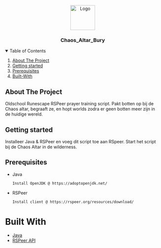 <!-- PROJECT LOGO -->
<br />
<p align="center">
  <a href="https://github.com/MarcoGDev/Invul_zin/">
    <img src="images/pencil.png" alt="Logo" width="80" height="80">
  </a>

  <h3 align="center">Chaos_Altar_Bury</h3>


<!-- TABLE OF CONTENTS -->
<details open="open">
  <summary>Table of Contents</summary>
  <ol>
    <li><a href="#about-the-project">About The Project</a></li>
    <li><a href="#Getting-started">Getting started</a></li>
    <li><a href="#Prerequisites">Prerequisites</a></li>
        <li><a href="#Built-With">Built-With</a></li>
  </ol>
</details>



<!-- ABOUT THE PROJECT -->
## About The Project
Oldschool Runescape RSPeer prayer training script. Pakt botten op bij de Chaos altar, begraaft ze, en hopt worlds zodra er geen botten meer zijn in de huidige wereld.

## Getting started
Installeer Java & RSPeer en voeg dit script toe aan RSpeer. Start het script bij de Chaos Altar in de wilderness.

## Prerequisites
* Java
  ```sh
  Install OpenJDK @ https://adoptopenjdk.net/  
  ```

* RSPeer
   ```sh
  Install client @ https://rspeer.org/resources/download/  
  ```

# Built With
* [Java](https://www.java.com/nl/)
* [RSPeer API](https://rspeer.nyc3.cdn.digitaloceanspaces.com/front-site/javadocs/index.html)
